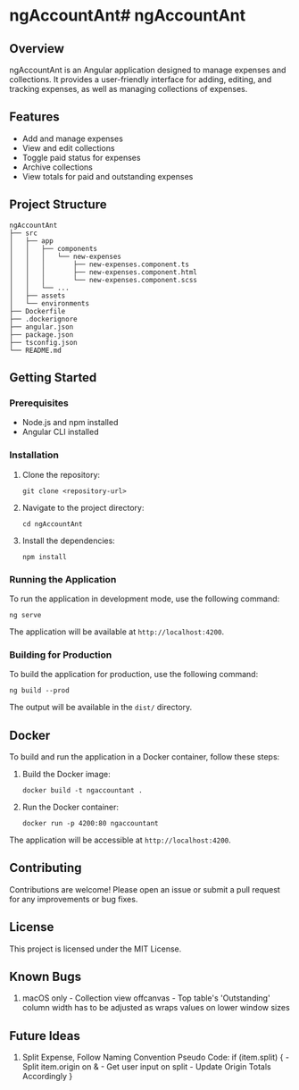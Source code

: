 # ngAccountAnt# ngAccountAnt

## Overview
ngAccountAnt is an Angular application designed to manage expenses and collections. It provides a user-friendly interface for adding, editing, and tracking expenses, as well as managing collections of expenses.

## Features
- Add and manage expenses
- View and edit collections
- Toggle paid status for expenses
- Archive collections
- View totals for paid and outstanding expenses

## Project Structure
```
ngAccountAnt
├── src
│   ├── app
│   │   ├── components
│   │   │   └── new-expenses
│   │   │       ├── new-expenses.component.ts
│   │   │       ├── new-expenses.component.html
│   │   │       └── new-expenses.component.scss
│   │   └── ...
│   ├── assets
│   └── environments
├── Dockerfile
├── .dockerignore
├── angular.json
├── package.json
├── tsconfig.json
└── README.md
```

## Getting Started

### Prerequisites
- Node.js and npm installed
- Angular CLI installed

### Installation
1. Clone the repository:
   ```
   git clone <repository-url>
   ```
2. Navigate to the project directory:
   ```
   cd ngAccountAnt
   ```
3. Install the dependencies:
   ```
   npm install
   ```

### Running the Application
To run the application in development mode, use the following command:
```
ng serve
```
The application will be available at `http://localhost:4200`.

### Building for Production
To build the application for production, use the following command:
```
ng build --prod
```
The output will be available in the `dist/` directory.

## Docker
To build and run the application in a Docker container, follow these steps:

1. Build the Docker image:
   ```
   docker build -t ngaccountant .
   ```
2. Run the Docker container:
   ```
   docker run -p 4200:80 ngaccountant
   ```
The application will be accessible at `http://localhost:4200`.


## Contributing
Contributions are welcome! Please open an issue or submit a pull request for any improvements or bug fixes.

## License
This project is licensed under the MIT License.

## Known Bugs
1. macOS only - Collection view offcanvas - Top table's 'Outstanding' column width has to be adjusted as wraps values on lower window sizes

## Future Ideas
1. Split Expense, Follow Naming Convention
     Pseudo Code:
       if (item.split)
       {
         - Split item.origin on &
         - Get user input on split
         - Update Origin Totals Accordingly
       }
